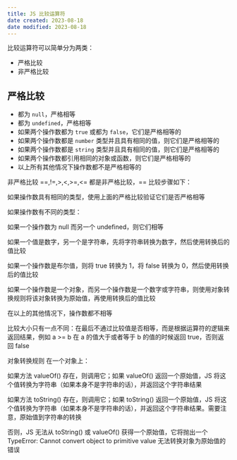 ```yaml
---
title: JS 比较运算符
date created: 2023-08-18
date modified: 2023-08-18
---
```


比较运算符可以简单分为两类：

- 严格比较
- 非严格比较

## 严格比较

- 都为 `null`，严格相等
- 都为 `undefined`，严格相等
- 如果两个操作数都为 `true` 或都为 `false`，它们是严格相等的
- 如果两个操作数都是 `number` 类型并且具有相同的值，则它们是严格相等的
- 如果两个操作数都是 `string` 类型并且具有相同的值，则它们是严格相等的
- 如果两个操作数都引用相同的对象或函数，则它们是严格相等的
- 以上所有其他情况下操作数都不是严格相等的

非严格比较
==,!=,>,<,>=,<= 都是非严格比较，== 比较步骤如下：

如果操作数具有相同的类型，使用上面的严格比较验证它们是否严格相等

如果操作数有不同的类型：

如果一个操作数为 null 而另一个 undefined，则它们相等

如果一个值是数字，另一个是字符串，先将字符串转换为数字，然后使用转换后的值比较

如果一个操作数是布尔值，则将 true 转换为 1，将 false 转换为 0，然后使用转换后的值比较

如果一个操作数是一个对象，而另一个操作数是一个数字或字符串，则使用对象转换规则将该对象转换为原始值，再使用转换后的值比较

在以上的其他情况下，操作数都不相等

比较大小只有一点不同：在最后不通过比较值是否相等，而是根据运算符的逻辑来返回结果，例如 a >= b 在 a 的值大于或者等于 b 的值的时候返回 true，否则返回 false

对象转换规则
在一个对象上：

如果方法 valueOf() 存在，则调用它；如果 valueOf() 返回一个原始值，JS 将这个值转换为字符串（如果本身不是字符串的话），并返回这个字符串结果

如果方法 toString() 存在，则调用它；如果 toString() 返回一个原始值，JS 将这个值转换为字符串（如果本身不是字符串的话），并返回这个字符串结果。需要注意，原始值到字符串的转换

否则，JS 无法从 toString() 或 valueOf() 获得一个原始值，它将抛出一个 TypeError: Cannot convert object to primitive value 无法转换对象为原始值的错误
